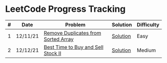 # LeetCode Progress Tracking

| # | Date | Problem | Solution | Difficulty | 
| - | ---- | ------- | -------- | ---------- |
| 1 | 12/11/21 | [Remove Duplicates from Sorted Array](https://leetcode.com/problems/remove-duplicates-from-sorted-array/) | [Solution](https://github.com/jecndlria/DailyLeetCode/blob/main/solutions/removeduplicatesfromsortedarray.cpp) | Easy |
| 2 | 12/12/21 | [Best Time to Buy and Sell Stock II](https://leetcode.com/problems/best-time-to-buy-and-sell-stock-ii/) | [Solution](https://github.com/jecndlria/DailyLeetCode/blob/main/solutions/besttimetobuyandsellstockii.cpp) | Medium |